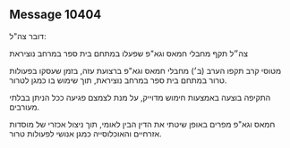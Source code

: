## Message 10404

דובר צה"ל:

צה״ל תקף מחבלי חמאס וגא"פ שפעלו במתחם בית ספר במרחב נוציראת

מטוסי קרב תקפו הערב (ב׳) מחבלי חמאס וגא"פ ברצועת עזה, בזמן שעסקו בפעולות טרור במתחם בית ספר במרחב נוציראת, תוך שימוש בו כמגן לטרור.

התקיפה בוצעה באמצעות חימוש מדוייק, על מנת לצמצם פגיעה ככל הניתן בבלתי מעורבים. 

חמאס וגא"פ מפרים באופן שיטתי את הדין הבין לאומי, תוך ניצול אכזרי של מוסדות אזרחיים והאוכלוסייה כמגן אנושי לפעולות טרור.

